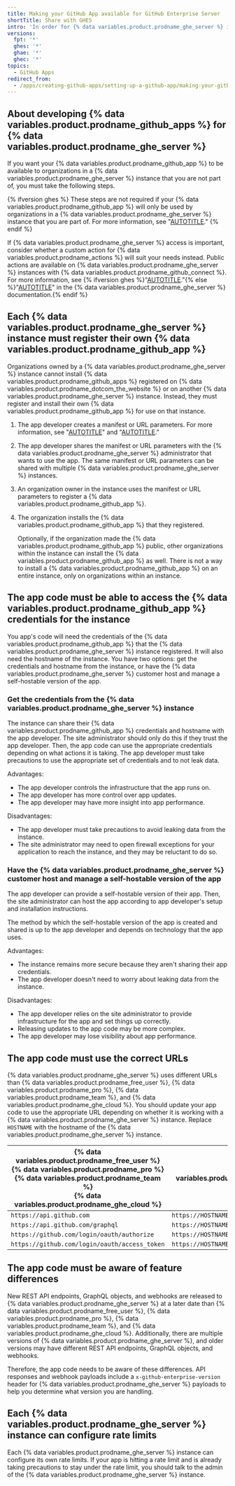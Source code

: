 ```yaml
---
title: Making your GitHub App available for GitHub Enterprise Server
shortTitle: Share with GHES
intro: 'In order for {% data variables.product.prodname_ghe_server %} instances to use your {% data variables.product.prodname_github_app %}, you must take some additional steps.'
versions:
  fpt: '*'
  ghes: '*'
  ghae: '*'
  ghec: '*'
topics:
  - GitHub Apps
redirect_from:
  - /apps/creating-github-apps/setting-up-a-github-app/making-your-github-app-available-for-github-enterprise-server
---
```


## About developing {% data variables.product.prodname_github_apps %} for {% data variables.product.prodname_ghe_server %}

If you want your {% data variables.product.prodname_github_app %} to be available to organizations in a {% data variables.product.prodname_ghe_server %} instance that you are not part of, you must take the following steps.

{% ifversion ghes %}
These steps are not required if your {% data variables.product.prodname_github_app %} will only be used by organizations in a {% data variables.product.prodname_ghe_server %} instance that you are part of. For more information, see "[AUTOTITLE](/apps/maintaining-github-apps/installing-your-own-github-app)."
{% endif %}

If {% data variables.product.prodname_ghe_server %} access is important, consider whether a custom action for {% data variables.product.prodname_actions %} will suit your needs instead. Public actions are available on {% data variables.product.prodname_ghe_server %} instances with {% data variables.product.prodname_github_connect %}. For more information, see {% ifversion ghes %}"[AUTOTITLE](/admin/github-actions/managing-access-to-actions-from-githubcom/enabling-automatic-access-to-githubcom-actions-using-github-connect)."{% else %}"[AUTOTITLE](/enterprise-server@latest/admin/github-actions/managing-access-to-actions-from-githubcom/enabling-automatic-access-to-githubcom-actions-using-github-connect)" in the  {% data variables.product.prodname_ghe_server %} documentation.{% endif %}

## Each {% data variables.product.prodname_ghe_server %} instance must register their own {% data variables.product.prodname_github_app %}

Organizations owned by a {% data variables.product.prodname_ghe_server %} instance cannot install {% data variables.product.prodname_github_apps %} registered on {% data variables.product.prodname_dotcom_the_website %} or on another {% data variables.product.prodname_ghe_server %} instance. Instead, they must register and install their own {% data variables.product.prodname_github_app %} for use on that instance.

1. The app developer creates a manifest or URL parameters. For more information, see "[AUTOTITLE](/apps/creating-github-apps/setting-up-a-github-app/creating-a-github-app-from-a-manifest)" and "[AUTOTITLE](/apps/creating-github-apps/setting-up-a-github-app/creating-a-github-app-using-url-parameters)."
1. The app developer shares the manifest or URL parameters with the {% data variables.product.prodname_ghe_server %} administrator that wants to use the app. The same manifest or URL parameters can be shared with multiple {% data variables.product.prodname_ghe_server %} instances.
1. An organization owner in the instance uses the manifest or URL parameters to register a {% data variables.product.prodname_github_app %}.
1. The organization installs the {% data variables.product.prodname_github_app %} that they registered.

   Optionally, if the organization made the {% data variables.product.prodname_github_app %} public, other organizations within the instance can install the {% data variables.product.prodname_github_app %} as well. There is not a way to install a {% data variables.product.prodname_github_app %} on an entire instance, only on organizations within an instance.

## The app code must be able to access the {% data variables.product.prodname_github_app %} credentials for the instance

You app's code will need the credentials of the {% data variables.product.prodname_github_app %} that the {% data variables.product.prodname_ghe_server %} instance registered. It will also need the hostname of the instance. You have two options: get the credentials and hostname from the instance, or have the {% data variables.product.prodname_ghe_server %} customer host and manage a self-hostable version of the app.

### Get the credentials from the {% data variables.product.prodname_ghe_server %} instance

The instance can share their {% data variables.product.prodname_github_app %} credentials and hostname with the app developer. The site administrator should only do this if they trust the app developer. Then, the app code can use the appropriate credentials depending on what actions it is taking. The app developer must take precautions to use the appropriate set of credentials and to not leak data.

Advantages:

- The app developer controls the infrastructure that the app runs on.
- The app developer has more control over app updates.
- The app developer may have more insight into app performance.

Disadvantages:

- The app developer must take precautions to avoid leaking data from the instance.
- The site administrator may need to open firewall exceptions for your application to reach the instance, and they may be reluctant to do so.

### Have the {% data variables.product.prodname_ghe_server %} customer host and manage a self-hostable version of the app

The app developer can provide a self-hostable version of their app. Then, the site administrator can host the app according to app developer's setup and installation instructions.

The method by which the self-hostable version of the app is created and shared is up to the app developer and depends on technology that the app uses.

Advantages:

- The instance remains more secure because they aren't sharing their app credentials.
- The app developer doesn't need to worry about leaking data from the instance.

Disadvantages:

- The app developer relies on the site administrator to provide infrastructure for the app and set things up correctly.
- Releasing updates to the app code may be more complex.
- The app developer may lose visibility about app performance.

## The app code must use the correct URLs

{% data variables.product.prodname_ghe_server %} uses different URLs than {% data variables.product.prodname_free_user %}, {% data variables.product.prodname_pro %}, {% data variables.product.prodname_team %}, and {% data variables.product.prodname_ghe_cloud %}. You should update your app code to use the appropriate URL depending on whether it is working with a {% data variables.product.prodname_ghe_server %} instance. Replace `HOSTNAME` with the hostname of the {% data variables.product.prodname_ghe_server %} instance.

{% data variables.product.prodname_free_user %}<br>{% data variables.product.prodname_pro %}<br>{% data variables.product.prodname_team %}<br>{% data variables.product.prodname_ghe_cloud %} | {% data variables.product.prodname_ghe_server %}
--- | ---
`https://api.github.com` | `https://HOSTNAME/api/v3`
`https://api.github.com/graphql` | `https://HOSTNAME/api/v3/graphql`
`https://github.com/login/oauth/authorize` | `https://HOSTNAME/login/oauth/authorize`
`https://github.com/login/oauth/access_token` | `https://HOSTNAME/login/oauth/access_token`

## The app code must be aware of feature differences

New REST API endpoints, GraphQL objects, and webhooks are released to {% data variables.product.prodname_ghe_server %} at a later date than {% data variables.product.prodname_free_user %}, {% data variables.product.prodname_pro %}, {% data variables.product.prodname_team %}, and {% data variables.product.prodname_ghe_cloud %}. Additionally, there are multiple versions of {% data variables.product.prodname_ghe_server %}, and older versions may have different REST API endpoints, GraphQL objects, and webhooks.

Therefore, the app code needs to be aware of these differences. API responses and webhook payloads include a `x-github-enterprise-version` header for {% data variables.product.prodname_ghe_server %} payloads to help you determine what version you are handling.

## Each {% data variables.product.prodname_ghe_server %} instance can configure rate limits

Each {% data variables.product.prodname_ghe_server %} instance can configure its own rate limits. If your app is hitting a rate limit and is already taking precautions to stay under the rate limit, you should talk to the admin of the {% data variables.product.prodname_ghe_server %} instance.
